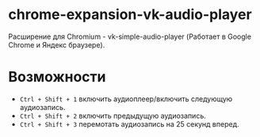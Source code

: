 # chrome-expansion-vk-audio-player
Расширение для Chromium - vk-simple-audio-player (Работает в Google Chrome и Яндекс браузере).
# Возможности
- ```Ctrl + Shift + 1``` включить аудиоплеер/включить следующую аудиозапись.
- ```Ctrl + Shift + 2``` включить предыдущую аудиозапись.
- ```Ctrl + Shift + 3``` перемотать аудиозапись на 25 секунд вперед.
